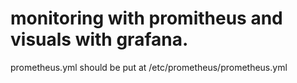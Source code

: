 # monitoring with promitheus and visuals with grafana.

prometheus.yml should be put at /etc/prometheus/prometheus.yml